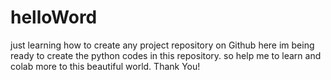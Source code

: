 # helloWord
just learning how to create any project repository on Github 
here im being ready to create the python codes in this repository.
so help me to learn and colab more to this beautiful world. Thank You!
